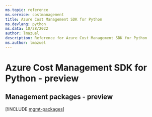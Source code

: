 ```yaml
---
ms.topic: reference
ms.service: costmanagement
title: Azure Cost Management SDK for Python
ms.devlang: python
ms.data: 10/28/2022
author: lmazuel
description: Reference for Azure Cost Management SDK for Python
ms.author: lmazuel
---
```

# Azure Cost Management SDK for Python - preview

## Management packages - preview
[!INCLUDE [mgmt-packages](cost-management-mgmt-index.md)]
